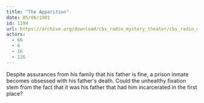 ```yaml
---
title: "The Apparition"
date: 05/06/1981
id: 1194
url: https://archive.org/download/cbs_radio_mystery_theater/cbs_radio_mystery_theater-1151-1200.zip/cbs_radio_mystery_theater-1151-1200%2Fcbsrmt_1194_the_apparition.mp3
actors:
  - 66
  - 6
  - 16
  - 126
---
```

Despite assurances from his family that his father is fine, a prison inmate becomes obsessed with his father's death. Could the unhealthy fixation stem from the fact that it was his father that had him incarcerated in the first place?